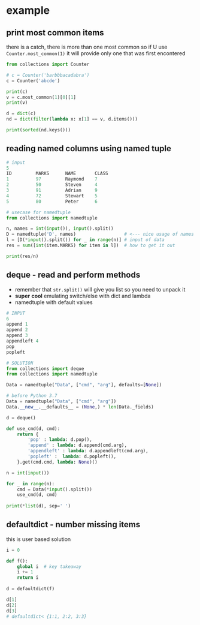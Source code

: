 # example

## print most common items 

there is a catch, there is more than one most common so if U use `Counter.most_common(1)` it will provide only one that was first encontered

```python
from collections import Counter

# c = Counter('barbbbacadabra')
c = Counter('abcde')

print(c)
v = c.most_common(1)[0][1]
print(v)

d = dict(c)
nd = dict(filter(lambda x: x[1] == v, d.items()))

print(sorted(nd.keys()))
```

## reading named columns using named tuple

```python
# input
5
ID         MARKS      NAME       CLASS
1          97         Raymond    7
2          50         Steven     4
3          91         Adrian     9
4          72         Stewart    5
5          80         Peter      6
```

```python
# usecase for namedtuple
from collections import namedtuple

n, names = int(input()), input().split()
D = namedtuple('D', names)                  # <--- nice usage of names
l = [D(*input().split()) for _ in range(n)] # input of data
res = sum([int(item.MARKS) for item in l])  # how to get it out

print(res/n)
```

## deque - read and perform methods

* remember that `str.split()` will give you list so you need to unpack it
* **super** **cool** emulating switch/else with dict and lambda
* namedtuple with default values

```python
# INPUT
6
append 1
append 2
append 3
appendleft 4
pop
popleft
```

```python
# SOLUTION
from collections import deque
from collections import namedtuple

Data = namedtuple("Data", ["cmd", "arg"], defaults=[None])

# before Python 3.7 
Data = namedtuple("Data", ["cmd", "arg"])
Data.__new__.__defaults__ = (None,) * len(Data._fields)

d = deque()

def use_cmd(d, cmd):
    return {
        'pop' : lambda: d.pop(),
        'append' : lambda: d.append(cmd.arg),
        'appendleft' : lambda: d.appendleft(cmd.arg),
        'popleft' :  lambda: d.popleft(),
    }.get(cmd.cmd, lambda: None)()

n = int(input())

for _ in range(n):
    cmd = Data(*input().split())   
    use_cmd(d, cmd)
    
print(*list(d), sep=' ')
```

## defaultdict - number missing items

this is user based solution

```python
i = 0

def f():
    global i  # key takeaway
    i += 1
    return i
    
d = defaultdict(f)

d[1]
d[2]
d[3]
# defaultdict< {1:1, 2:2, 3:3}
```
